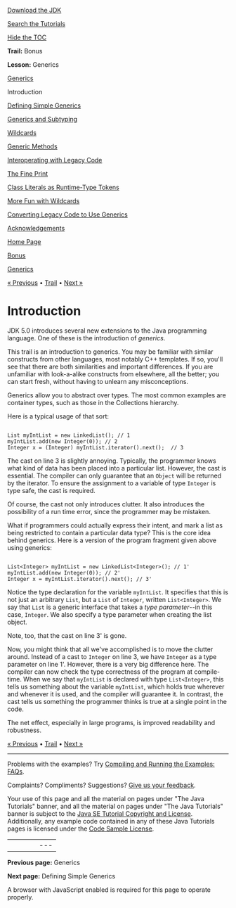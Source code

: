 [Download
the JDK](http://java.sun.com/javase/6/download.jsp)
  
[Search the
Tutorials](../../search.html)
  
[Hide the TOC](javascript:toggleLeft())

**Trail:** Bonus
  
**Lesson:** Generics

[Generics](index.html)

Introduction

[Defining Simple Generics](simple.html)

[Generics and Subtyping](subtype.html)

[Wildcards](wildcards.html)

[Generic Methods](methods.html)

[Interoperating with Legacy Code](legacy.html)

[The Fine Print](fineprint.html)

[Class Literals as Runtime-Type Tokens](literals.html)

[More Fun with Wildcards](morefun.html)

[Converting Legacy Code to Use Generics](convert.html)

[Acknowledgements](acknowledgements.html)

[Home Page](../../index.html)
>
[Bonus](../index.html)
>
[Generics](index.html)

[« Previous](index.html) • [Trail](../TOC.html) • [Next »](simple.html)

# Introduction

JDK 5.0 introduces several new extensions to the Java programming language.
One of these is the introduction of *generics*.

This trail is an introduction to generics.
You may be familiar with similar constructs from other languages, most
notably C++ templates. If so, you'll see that there are both similarities
and important differences. If you are unfamiliar with look-a-alike
constructs from elsewhere, all the better; you can start fresh,
without having to unlearn any misconceptions.

Generics allow you to abstract over types. The most common examples are
container types, such as those in the Collections hierarchy.

Here is a typical usage of that sort:

```

List myIntList = new LinkedList(); // 1
myIntList.add(new Integer(0)); // 2
Integer x = (Integer) myIntList.iterator().next();  // 3        

```

The cast on line 3 is slightly annoying. Typically, the programmer knows what
kind of data has been placed into a particular list.
However, the cast is essential. The
compiler can only guarantee that an `Object` will be returned by the
iterator. To ensure the assignment to a variable of type `Integer` is
type safe, the cast is required.

Of course, the cast not only introduces clutter. It also introduces the
possibility of a run time error, since the programmer may be
mistaken.

What if programmers could actually express their intent, and mark
a list as being restricted to contain a particular data type? This is
the core idea behind generics. Here is a version of the program fragment given
above using generics:

```

List<Integer> myIntList = new LinkedList<Integer>(); // 1'
myIntList.add(new Integer(0)); // 2'
Integer x = myIntList.iterator().next(); // 3'

```

Notice the type declaration for the variable `myIntList`. It specifies
that this is not just an arbitrary `List`, but a `List` of
`Integer`,
written `List<Integer>`. We say that `List` is a generic
interface that
takes a *type parameter*--in this case, `Integer`. We also specify
a type parameter when creating the list object.

Note, too, that the cast on line 3' is gone.

Now, you might think that all we've accomplished is to move the clutter
around. Instead of a cast to `Integer` on line 3, we have
`Integer` as
a type parameter on line 1'. However, there is a very big difference
here. The compiler can now check the type correctness of the program
at compile-time. When we say that `myIntList` is declared with
type `List<Integer>`,
this tells us something about the variable `myIntList`, which holds true
wherever and whenever it is used, and the compiler will guarantee it.
In contrast, the cast tells us something the programmer thinks is true
at a single point in the code.

The net effect, especially in large programs, is improved readability and
robustness.

[« Previous](index.html)
•
[Trail](../TOC.html)
•
[Next »](simple.html)

---

Problems with the examples? Try [Compiling and Running
the Examples: FAQs](../../information/run-examples.html).
  
Complaints? Compliments? Suggestions? [Give
us your feedback](http://download.oracle.com/javase/feedback.html).

Your use of this page and all the material on pages under "The Java Tutorials" banner,
and all the material on pages under "The Java Tutorials" banner is subject to the [Java SE Tutorial Copyright
and License](../../information/license.html).
Additionally, any example code contained in any of these Java
Tutorials pages is licensed under the
[Code
Sample License](http://developers.sun.com/license/berkeley_license.html).

|  |  |  |  |  |
| --- | --- | --- | --- | --- |
| |  |  | | --- | --- | | duke image | Oracle logo | | [About Oracle](http://www.oracle.com/us/corporate/index.html) | [Oracle Technology Network](http://www.oracle.com/technology/index.html) | [Terms of Service](https://www.samplecode.oracle.com/servlets/CompulsoryClickThrough?type=TermsOfService) | Copyright © 1995, 2011 Oracle and/or its affiliates. All rights reserved. |

**Previous page:** Generics
  
**Next page:** Defining Simple Generics




A browser with JavaScript enabled is required for this page to operate properly.